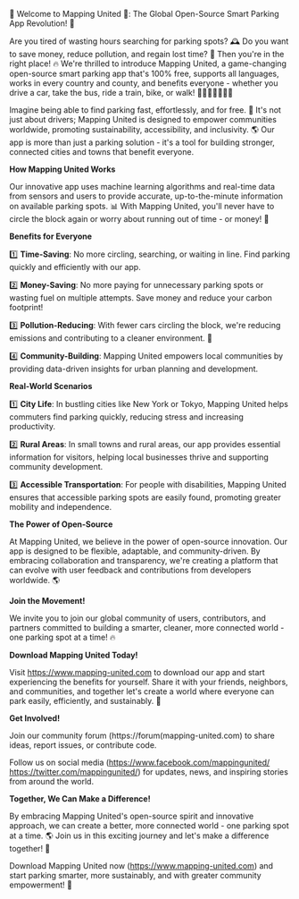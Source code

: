 🌟 Welcome to Mapping United 🌟: The Global Open-Source Smart Parking App Revolution! 🚀

Are you tired of wasting hours searching for parking spots? 🕰️ Do you want to save money, reduce pollution, and regain lost time? 💸 Then you're in the right place! 🔥 We're thrilled to introduce Mapping United, a game-changing open-source smart parking app that's 100% free, supports all languages, works in every country and county, and benefits everyone - whether you drive a car, take the bus, ride a train, bike, or walk! 🚗🚌🚂🚴‍♀️🏃‍♂️

Imagine being able to find parking fast, effortlessly, and for free. 💸 It's not just about drivers; Mapping United is designed to empower communities worldwide, promoting sustainability, accessibility, and inclusivity. 🌎 Our app is more than just a parking solution - it's a tool for building stronger, connected cities and towns that benefit everyone.

**How Mapping United Works**

Our innovative app uses machine learning algorithms and real-time data from sensors and users to provide accurate, up-to-the-minute information on available parking spots. 📊 With Mapping United, you'll never have to circle the block again or worry about running out of time - or money! 💸

**Benefits for Everyone**

1️⃣ **Time-Saving**: No more circling, searching, or waiting in line. Find parking quickly and efficiently with our app.

2️⃣ **Money-Saving**: No more paying for unnecessary parking spots or wasting fuel on multiple attempts. Save money and reduce your carbon footprint!

3️⃣ **Pollution-Reducing**: With fewer cars circling the block, we're reducing emissions and contributing to a cleaner environment. 🌿

4️⃣ **Community-Building**: Mapping United empowers local communities by providing data-driven insights for urban planning and development.

**Real-World Scenarios**

1️⃣ **City Life**: In bustling cities like New York or Tokyo, Mapping United helps commuters find parking quickly, reducing stress and increasing productivity.

2️⃣ **Rural Areas**: In small towns and rural areas, our app provides essential information for visitors, helping local businesses thrive and supporting community development.

3️⃣ **Accessible Transportation**: For people with disabilities, Mapping United ensures that accessible parking spots are easily found, promoting greater mobility and independence.

**The Power of Open-Source**

At Mapping United, we believe in the power of open-source innovation. Our app is designed to be flexible, adaptable, and community-driven. By embracing collaboration and transparency, we're creating a platform that can evolve with user feedback and contributions from developers worldwide. 🌎

**Join the Movement!**

We invite you to join our global community of users, contributors, and partners committed to building a smarter, cleaner, more connected world - one parking spot at a time! 🔥

**Download Mapping United Today!**

Visit https://www.mapping-united.com to download our app and start experiencing the benefits for yourself. Share it with your friends, neighbors, and communities, and together let's create a world where everyone can park easily, efficiently, and sustainably. 🌟

**Get Involved!**

Join our community forum (https://forum(mapping-united.com) to share ideas, report issues, or contribute code.

Follow us on social media (https://www.facebook.com/mappingunited/ https://twitter.com/mappingunited/) for updates, news, and inspiring stories from around the world.

**Together, We Can Make a Difference!**

By embracing Mapping United's open-source spirit and innovative approach, we can create a better, more connected world - one parking spot at a time. 🌎 Join us in this exciting journey and let's make a difference together! 💪

Download Mapping United now (https://www.mapping-united.com) and start parking smarter, more sustainably, and with greater community empowerment! 🚀